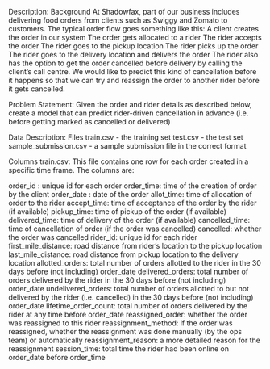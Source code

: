Description:
Background
At Shadowfax, part of our business includes delivering food orders from clients such as Swiggy and Zomato to customers. 
  The typical order flow goes something like this:
  A client creates the order in our system
  The order gets allocated to a rider
  The rider accepts the order
  The rider goes to the pickup location
  The rider picks up the order
  The rider goes to the delivery location and delivers the order
  The rider also has the option to get the order cancelled before delivery by calling the client’s call centre. 
      We would like to predict this kind of cancellation before it happens so that we can try and reassign the order 
      to another rider before it gets cancelled.

Problem Statement:
Given the order and rider details as described below, create a model that can predict rider-driven cancellation in 
  advance (i.e. before getting marked as cancelled or delivered)

Data Description:
Files
  train.csv - the training set
  test.csv - the test set
  sample_submission.csv - a sample submission file in the correct format

Columns
train.csv: This file contains one row for each order created in a specific time frame. 
The columns are:

  order_id : unique id for each order
  order_time: time of the creation of order by the client
  order_date : date of the order
  allot_time: time of allocation of order to the rider
  accept_time: time of acceptance of the order by the rider (if available)
  pickup_time: time of pickup of the order (if available)
  delivered_time: time of delivery of the order (if available)
  cancelled_time: time of cancellation of order (if the order was cancelled)
  cancelled: whether the order was cancelled
  rider_id: unique id for each rider
  first_mile_distance: road distance from rider’s location to the pickup location
  last_mile_distance: road distance from pickup location to the delivery location
  allotted_orders: total number of orders allotted to the rider in the 30 days before (not including) order_date
  delivered_orders: total number of orders delivered by the rider in the 30 days before (not including) order_date
  undelivered_orders: total number of orders allotted to but not delivered by the rider (i.e. cancelled) in the 30 days before (not including) order_date
  lifetime_order_count: total number of orders delivered by the rider at any time before order_date
  reassigned_order: whether the order was reassigned to this rider
  reassignment_method: if the order was reassigned, whether the reassignment was done manually (by the ops team) or automatically
  reassignment_reason: a more detailed reason for the reassignment
  session_time: total time the rider had been online on order_date before order_time
